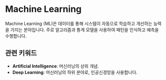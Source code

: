 # Machine Learning

Machine Learning (ML)은 데이터를 통해 시스템이 자동으로 학습하고 개선하는 능력을 가지는 분야입니다. 주로 알고리즘과 통계 모델을 사용하여 패턴을 인식하고 예측을 수행합니다.

## 관련 키워드
- **Artificial Intelligence**: 머신러닝의 상위 개념.
- **Deep Learning**: 머신러닝의 하위 분야로, 인공신경망을 사용합니다.

